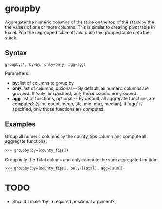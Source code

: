 # groupby

Aggregate the numeric columns of the table on the top of the stack by the the values of one or more columns.
This is similar to creating pivot table in Excel.
Pop the ungrouped table off and push the grouped table onto the stack.

## Syntax

`groupby(*, by=by, only=only, agg=agg)`

Parameters:

- **by**: list of columns to group by
- **only**: list of columns, optional -- By default, all numeric columns are grouped. If 'only' is specified, only those column are grouped.
- **agg**: list of functions, optional -- By default, all aggregate functions are computed: {sum, count, mean, std, min, max, median}. If 'agg' is specified, only those functions are computed.

## Examples

Group all numeric columns by the county_fips column and compute all aggregate functions:

`>>> groupby(by=[county_fips])`

Group only the Total column and only compute the sum aggregate function:

`>>> groupby(by=[county_fips], only=[Total], agg=[sum])`

# TODO

- Should I make 'by' a required positional argument?